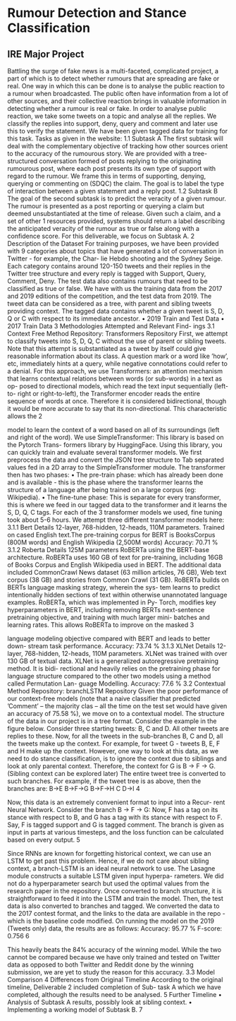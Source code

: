 # Rumour Detection and Stance Classification
## IRE Major Project

Battling the surge of fake news is a multi-faceted, complicated project, a part of which is to detect whether rumours that are spreading are fake or real. One way in which this can be done is to analyse the public reaction to a rumour when broadcasted. The public often have information from a lot of other sources, and their collective reaction brings in valuable information in detecting whether a rumour is real or fake.
In order to analyse public reaction, we take some tweets on a topic and analyse all the replies. We classify the replies into support, deny, query and comment and later use this to verify the statement.
We have been given tagged data for training for this task. Tasks as given in the website:
1.1 Subtask A
The first subtask will deal with the complementary objective of tracking how other sources orient to the accuracy of the rumourous story. We are provided with a tree-structured conversation formed of posts replying to the originating rumourous post, where each post presents its own type of support with regard to the rumour. We frame this in terms of supporting, denying, querying or commenting on (SDQC) the claim. The goal is to label the type of interaction between a given statement and a reply post.
1.2 Subtask B
The goal of the second subtask is to predict the veracity of a given rumour. The rumour is presented as a post reporting or querying a claim but deemed unsubstantiated at the time of release. Given such a claim, and a set of other
1
resources provided, systems should return a label describing the anticipated veracity of the rumour as true or false along with a confidence score.
For this deliverable, we focus on Subtask A.
2 Description of the Dataset
For training purposes, we have been provided with 9 categories about topics that have generated a lot of conversation in Twitter - for example, the Char- lie Hebdo shooting and the Sydney Seige. Each category contains around 120-150 tweets and their replies in the Twitter tree structure and every reply is tagged with Support, Query, Comment, Deny.
The test data also contains rumours that need to be classified as true or false. We have with us the training data from the 2017 and 2019 editions of the competition, and the test data from 2019.
The tweet data can be considered as a tree, with parent and sibling tweets providing context. The tagged data contains whether a given tweet is S, D, Q or C with respect to its immediate ancestor.
• 2019 Train and Test Data • 2017 Train Data
3 Methodologies Attempted and Relevant Find- ings
3.1 Context Free Method
Repository: Transformers Repository
First, we attempt to classify tweets into S, D, Q, C without the use
of parent or sibling tweets. Note that this attempt is substantiated as a tweet by itself could give reasonable information about its class. A question mark or a word like ’how’, etc, immediately hints at a query, while negative connotations could refer to a denial.
For this approach, we use Transformers: an attention mechanism that learns contextual relations between words (or sub-words) in a text as op- posed to directional models, which read the text input sequentially (left-to- right or right-to-left), the Transformer encoder reads the entire sequence of words at once. Therefore it is considered bidirectional, though it would be more accurate to say that its non-directional. This characteristic allows the
2

model to learn the context of a word based on all of its surroundings (left and right of the word).
We use SimpleTransformer: This library is based on the Pytorch Trans- formers library by HuggingFace. Using this library, you can quickly train and evaluate several transformer models. We first preprocess the data and convert the JSON tree structure to Tab separated values fed in a 2D array to the SimpleTransformer module.
The transformer then has two phases:
• The pre-train phase: which has already been done and is available - this is the phase where the transformer learns the structure of a language after being trained on a large corpus (eg: Wikipedia).
• The fine-tune phase: This is separate for every transformer, this is where we feed in our tagged data to the transformer and it learns the S, D, Q, C tags. For each of the 3 transformer models we used, fine tuning took about 5-6 hours.
We attempt three different transformer models here: 3.1.1 Bert
Details 12-layer, 768-hidden, 12-heads, 110M parameters. Trained on cased English text.The pre-training corpus for BERT is BooksCorpus (800M words) and English Wikipedia (2,500M words)
Accuracy: 70.71 %
3.1.2 Roberta
Details 125M parameters RoBERTa using the BERT-base architecture. RoBERTa uses 160 GB of text for pre-training, including 16GB of Books Corpus and English Wikipedia used in BERT. The additional data included CommonCrawl News dataset (63 million articles, 76 GB), Web text corpus (38 GB) and stories from Common Crawl (31 GB).
RoBERTa builds on BERTs language masking strategy, wherein the sys- tem learns to predict intentionally hidden sections of text within otherwise unannotated language examples. RoBERTa, which was implemented in Py- Torch, modifies key hyperparameters in BERT, including removing BERTs next-sentence pretraining objective, and training with much larger mini- batches and learning rates. This allows RoBERTa to improve on the masked
3

language modeling objective compared with BERT and leads to better down- stream task performance.
Accuracy: 73.74 %
3.1.3 XLNet
Details 12-layer, 768-hidden, 12-heads, 110M parameters. XLNet was trained with over 130 GB of textual data.
XLNet is a generalized autoregressive pretraining method. It is bidi- rectional and heavily relies on the pretraining phase for language structure compared to the other two models using a method called Permutation Lan- guage Modelling.
Accuracy: 77.6 %
3.2 Contextual Method
Repository: branchLSTM Repository
Given the poor performance of our context-free models (note that a
naive classifier that predicted ’Comment’ – the majority clas – all the time on the test set would have given an accuracy of 75.58 %), we move on to a contextual model.
The structure of the data in our project is in a tree format. Consider the example in the figure below.
Consider three starting tweets: B, C and D. All other tweets are replies to these. Now, for all the tweets in the sub-branches B, C and D, all the tweets make up the context. For example, for tweet G - tweets B, E, F and H make up the context. However, one way to look at this data, as we need to do stance classification, is to ignore the context due to siblings and look at only parental context.
Therefore, the context for G is B → F → G.
(Sibling context can be explored later)
The entire tweet tree is converted to such branches. For example, if the
tweet tree is as above, then the branches are:
B→E
B→F→G B→F→H C D→I
4

 Now, this data is an extremely convenient format to input into a Recur- rent Neural Network. Consider the branch B → F → G:
Now, F has a tag on its stance with respect to B, and G has a tag with its stance with respect to F. Say, F is tagged support and G is tagged comment. The branch is given as input in parts at various timesteps, and the loss function can be calculated based on every output.
5
 
Since RNNs are known for forgetting historical context, we can use an LSTM to get past this problem. Hence, if we do not care about sibling context, a branch-LSTM is an ideal neural network to use.
The Lasagne module constructs a suitable LSTM given input hyperpa- rameters. We did not do a hyperparameter search but used the optimal values from the research paper in the repository. Once converted to branch structure, it is straightforward to feed it into the LSTM and train the model. Then, the test data is also converted to branches and tagged. We converted the data to the 2017 contest format, and the links to the data are available in the repo - which is the baseline code modified.
On running the model on the 2019 (Tweets only) data, the results are as follows:
  Accuracy: 95.77 % F-score: 0.756
6

This heavily beats the 84% accuracy of the winning model. While the two cannot be compared because we have only trained and tested on Twitter data as opposed to both Twitter and Reddit done by the winning submission, we are yet to study the reason for this accuracy.
3.3 Model Comparison
4 Differences from Original Timeline
According to the original timeline, Deliverable 2 included completion of Sub- task A which we have completed, although the results need to be analysed.
5 Further Timeline
• Analysis of Subtask A results, possibly look at sibling context. • Implementing a working model of Subtask B.
7

